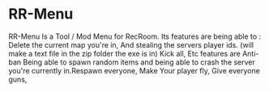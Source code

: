 # RR-Menu
RR-Menu Is a Tool / Mod Menu for RecRoom. Its features are being able to : Delete the current map you're in, And stealing the servers player ids. (will make a text file in the zip folder the exe is in) Kick all,  Etc features are Anti-ban Being able to spawn random items and being able to crash the server you're currently in.Respawn everyone, Make Your player fly, Give everyone guns,
